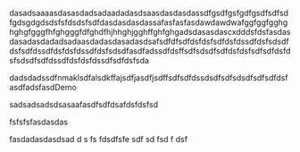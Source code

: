 dasadsaaaasdasasdadsadaadadasdsaasdasdasdassdfgsdfgsfgdfgsdfsdfsdfgdsgdgdsdsfsfdsdsfsdfdasdasdasdassafasfasfasdawdawdwafggfggfgghghghgfgggfhfghgggfdfghdfhjhhghjgghffghfghgadsdasasdascxdddsfdsfasdasdasadasdadadsadaasdadasdasadasdsafsdfdfsdfdsfdsfsdfdsfdssdfdsfsdsdfdsfsdfdssdfdsfdsfdssdfdsfsdsdfasdfadssdfdsffsdfsdsdfsdfdsfdsfsdfsdfdsfdsfsdsdfsdfdssdfdsfdsfdssdfsdfdsfsda





dadsdadssdfnmaklsdfalsdkffajsdfjasdfjsdffsdfsdfdssdsdfsdfsdsdfsdfsdfdsfasdfadsfasdDemo


sadsadsadsdsasaafasdfsdfdsafdsfdsfsd


fsfsfsfasdasdas

fasdadasdasdsad
d
s
fs
fdsdfsfe 
sdf
sd
fsd
f
dsf
